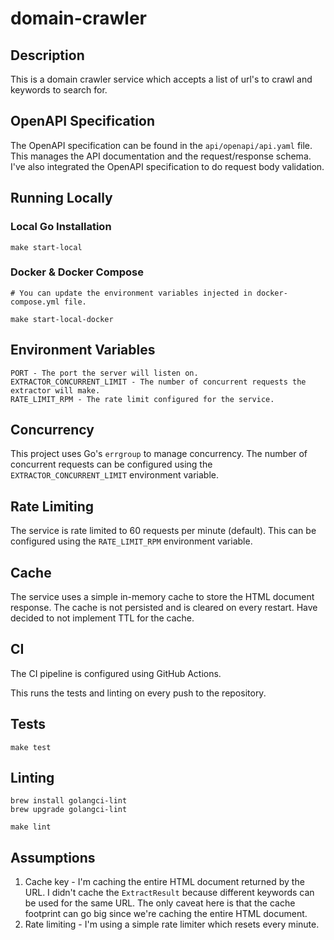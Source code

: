 # domain-crawler

## Description

This is a domain crawler service which accepts a list of url's to crawl and keywords to search for. 

## OpenAPI Specification

The OpenAPI specification can be found in the `api/openapi/api.yaml` file. This manages the API documentation and the request/response schema. I've also integrated the OpenAPI specification to do request body validation.

## Running Locally

### Local Go Installation

```
make start-local
```

### Docker & Docker Compose

```
# You can update the environment variables injected in docker-compose.yml file.

make start-local-docker

```


## Environment Variables

```
PORT - The port the server will listen on.
EXTRACTOR_CONCURRENT_LIMIT - The number of concurrent requests the extractor will make.
RATE_LIMIT_RPM - The rate limit configured for the service.
```

## Concurrency

This project uses Go's `errgroup` to manage concurrency.
The number of concurrent requests can be configured using the `EXTRACTOR_CONCURRENT_LIMIT` environment variable.

## Rate Limiting

The service is rate limited to 60 requests per minute (default).
This can be configured using the `RATE_LIMIT_RPM` environment variable.

## Cache

The service uses a simple in-memory cache to store the HTML document response.
The cache is not persisted and is cleared on every restart.
Have decided to not implement TTL for the cache.

## CI

The CI pipeline is configured using GitHub Actions.

This runs the tests and linting on every push to the repository.

## Tests

```
make test
```

## Linting

```
brew install golangci-lint
brew upgrade golangci-lint

make lint
```

## Assumptions

1. Cache key - I'm caching the entire HTML document returned by the URL. I didn't cache the `ExtractResult` because different keywords can be used for the same URL. The only caveat here is that the cache footprint can go big since we're caching the entire HTML document.
2. Rate limiting - I'm using a simple rate limiter which resets every minute.
